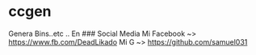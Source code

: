 # ccgen
Genera Bins..etc ..
En ### Social Media
Mi Facebook ~> https://www.fb.com/DeadLikado
Mi G ~> https://github.com/samuel031
